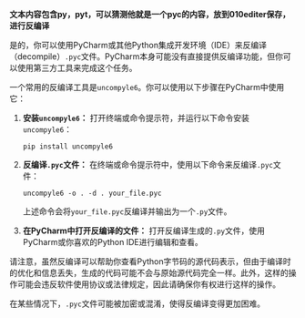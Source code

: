 **文本内容包含py，pyt，可以猜测他就是一个pyc的内容，放到010editer保存，进行反编译**

是的，你可以使用PyCharm或其他Python集成开发环境（IDE）来反编译（decompile）`.pyc`文件。PyCharm本身可能没有直接提供反编译功能，但你可以使用第三方工具来完成这个任务。

一个常用的反编译工具是`uncompyle6`。你可以使用以下步骤在PyCharm中使用它：

1. **安装`uncompyle6`：** 打开终端或命令提示符，并运行以下命令安装`uncompyle6`：
    
    `pip install uncompyle6`
    
2. **反编译`.pyc`文件：** 在终端或命令提示符中，使用以下命令来反编译`.pyc`文件：
    
    `uncompyle6 -o . -d . your_file.pyc`
    
    上述命令会将`your_file.pyc`反编译并输出为一个`.py`文件。
    
3. **在PyCharm中打开反编译的文件：** 打开反编译生成的`.py`文件，使用PyCharm或你喜欢的Python IDE进行编辑和查看。
    

请注意，虽然反编译可以帮助你查看Python字节码的源代码表示，但由于编译时的优化和信息丢失，生成的代码可能不会与原始源代码完全一样。此外，这样的操作可能会违反软件使用协议或法律规定，因此请确保你有权进行这样的操作。

在某些情况下，`.pyc`文件可能被加密或混淆，使得反编译变得更加困难。